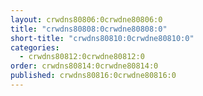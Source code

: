 ```yaml
---
layout: crwdns80806:0crwdne80806:0
title: "crwdns80808:0crwdne80808:0"
short-title: "crwdns80810:0crwdne80810:0"
categories:
  - crwdns80812:0crwdne80812:0
order: crwdns80814:0crwdne80814:0
published: crwdns80816:0crwdne80816:0
---
```

